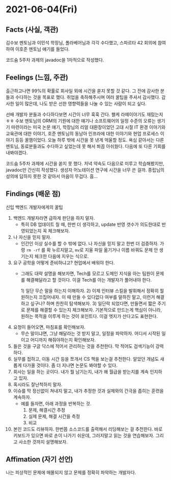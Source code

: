 # 2021-06-04\(Fri\)

## Facts \(사실, 객관\)

김수보 멘토님과 이민석 학장님, 폴라베어님과 각각 수다했고, 스파르타 42 회의에 참여하여 이호준 멘토님 얘기를 들었다.

코드숨 5주차 과제의 javadoc을 1차적으로 작성했다.

## Feelings \(느낌, 주관\)

출근하고나면 99%의 확률로 회사일 외에 시간을 쏟지 못할 것 같다. 그 전에 감사한 분들과 수다하는 것을 목표로 했다. 취업을 축하해주시며 여러 꿀팁을 주셔서 감사했다. 감사한 일이 많은데, 나도 받은 선한 영향력들을 나눌 수 있는 사람이 되고 싶다.

선배 개발자 분들과 수다하다보면 시간이 너무 훅훅 간다. 왤케 라떼이야기도 재밌는지ㅎㅎ 수보 멘토님의 ORM의 기원에 대한 얘기나 소프트웨어의 일정 수준의 오류는 생기기 마련이라는 미국 논문 얘기, 학장님의 리얼 대환장이었던 고대 시절 IT 환경 이야기와 교육관에 대한 이야기, 호준 멘토님의 동남아 인프라에 대한 이야기와 현업 프로세스 이야기 등등 꿀잼이었다. 오늘 하루 밖에 시간을 못 낸게 억울할 정도. 욕심 같아서는 다른 멘토님, 동료분들과도 수다하고 싶었는데 못 해서 쬐끔 아쉬웠다. 다음에 또 다른 기회를 내봐야겠다.

코드숨 5주차 과제에 시간을 쏟지 못 했다. 저녁 약속도 다음으로 미루고 학습해봤지만, javadoc만 간신히 작성했다. 생성자 어노테이션 연구에 시간을 너무 쓴 걸까. 종립님의 성의에 답하지 못한 것 같아서 마음이 무겁다. 흠...

## Findings \(배운 점\)

신입 백엔드 개발자에게의 꿀팁

1. 백엔드 개발자라면 급하게 판단을 하지 말자.
   * 특히 DB 업데이트 칠 때, 한번 더 생각하고, update 반영 갯수가 의도한대로 반영되었는지 꼭 체크해보자.
2. 나 자신을 믿지 말자.
   * 인간인 이상 실수를 할 수 밖에 없다. 나 자신을 믿지 말고 한번 더 검증하자. 가령 `rm -rf` 를 확 누르지말고, `mv`로 지울 파일 옮기거나 이름 바꿔도 문제 안 생기는지 체크한 다음에 지우는 식으로.
3. 요구 공학을 어떻게 준비하냐고? 현업에서 배워야 한다.
   * 그래도 대략 설명을 해보자면, Tech를 모르고 도메인 지식을 아는 팀원이 문제를 해결해달라고 할 것이다. 이걸 Tech를 아는 개발자가 풀어내야 한다.

     1\) 일단 무슨 말을 하는지 이해하자. 2\) 이제 인터뷰 스킬을 발휘해서 정확히 뭘 원하는지 끄집어내자. 이 때 만들 수 있다없다 여부를 말하진 말고, 이런거 해결하고 싶구나? 하며 찬찬히 탐색해보자. 3\) 일단락 되었다면, 만들면서 짧은 주기로 문제를 해결할 수 있는지 체크해보자. 기본적으로 만드는게 핵심이 아니라, 원하는 목적을 이루게 하는 것이 포인트다. 이걸 엣지가 산다고도 표현한다.
4. 요청이 들어오면, 마침표를 확인해보자.
   * 무슨 말이냐면, 그냥 해달라는 것 받지 말고, 일정을 파악하자. 어디서 시작된 일이고 어디까지 해줘야하는지 확인해보자.
5. 들은 것을 구글 닥스에 적어서 관리하는 것을 추천한다. 막 적어도 검색기능이 강력하다.
6. 실무를 접하고, 이동 시간 등을 쪼개서 CS 책을 보는걸 추천한다. 알았던 개념도 새롭게 다가올 것이다. 좀 더 지나면 논문도 봐야할 수 있다.
7. 회사는 일을 하는 곳이다. 내가 뭘 남기는지, 내가 왜 월급을 받는지를 계속 인지하고 있자.
8. 혹시라도 잘난척하지 말자.
9. 이슈를 막 정신없이 쳐내지 말고, 내가 추정한 것과 실제와의 간극을 좁히는 훈련을 계속하자.
   * 예를 들자면, 아래 과정을 반복하는 것.
     1. 문제, 해결시간 추정
     2. 실제 문제, 해결 시간을 측정
     3. 비교
10. 본인 코드도 리뷰하자. 한번쯤 소스코드를 출력해서 리딩해보는 걸 추천한다. 바로 키보드가 있으면 바로 손이 나가기 쉬운데, 그러지말고 읽는 것을 연습해보자. 그리고 사소한 것까지 설명해보자.

## Affimation \(자기 선언\)

나는 피상적인 문제에 매몰되지 않고 문제를 정확히 파악하는 개발자다.

